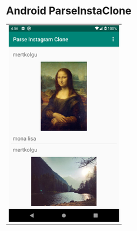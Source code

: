 # Android ParseInstaClone

<table>
  <tr>
    <td>
<img src= "https://github.com/mertkolgu/Android-ParseInstaClone/blob/master/app/src/main/res/drawable/ss.png" width = 300>
    </td>
   </tr>
</table>

